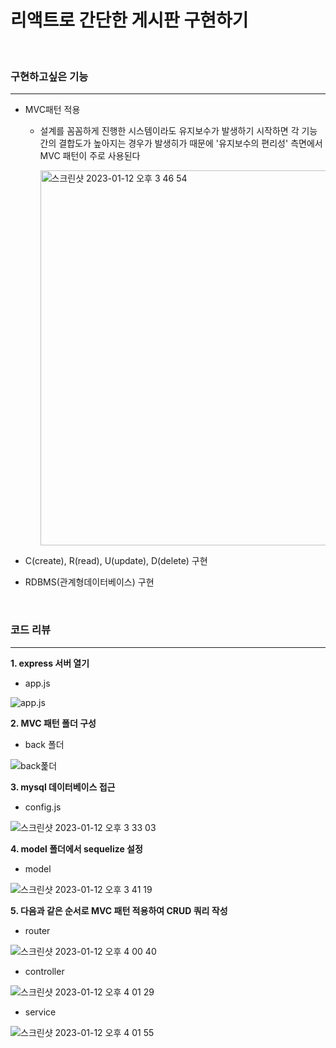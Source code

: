 # 리액트로 간단한 게시판 구현하기
<br/>


### 구현하고싶은 기능
---------------------
- MVC패턴 적용

  - 설계를 꼼꼼하게 진행한 시스템이라도 유지보수가 발생하기 시작하면 각 기능간의 결합도가 높아지는 경우가 발생히가 때문에 '유지보수의 편리성' 측면에서 MVC 패턴이 주로 사용된다
  
    <img width="600" alt="스크린샷 2023-01-12 오후 3 46 54" src="https://user-images.githubusercontent.com/107898063/211996855-83652277-9890-4829-a45e-c90e8c8e63d6.png">
    
- C(create), R(read), U(update), D(delete) 구현
- RDBMS(관계형데이터베이스) 구현
<br/>

### 코드 리뷰
----------------------
**1. express 서버 열기**

- app.js

![app.js](https://user-images.githubusercontent.com/107898063/211995803-8e52d634-c2b8-4a0b-87b0-d903a72354fa.png)

**2. MVC 패턴 폴더 구성**

- back 폴더

![back폹더](https://user-images.githubusercontent.com/107898063/211993900-7ee27169-0301-400e-a6ab-6f0374a7831b.png)

**3. mysql 데이터베이스 접근**

- config.js

![스크린샷 2023-01-12 오후 3 33 03](https://user-images.githubusercontent.com/107898063/211994703-20464d3c-66c0-4cd9-ae34-86e22f44611f.png)

**4. model 폴더에서 sequelize 설정**

- model

![스크린샷 2023-01-12 오후 3 41 19](https://user-images.githubusercontent.com/107898063/211995923-2b21e648-3caf-4bf2-b134-ddc5e7f4917a.png)

**5. 다음과 같은 순서로 MVC 패턴 적용하여 CRUD 쿼리 작성**

- router

![스크린샷 2023-01-12 오후 4 00 40](https://user-images.githubusercontent.com/107898063/211999108-c5f3b2fd-ac26-4c16-a57a-577e4b4022b5.png)

- controller

![스크린샷 2023-01-12 오후 4 01 29](https://user-images.githubusercontent.com/107898063/211999271-4544a29f-a506-4153-ac2b-40c6853529b6.png)

- service

![스크린샷 2023-01-12 오후 4 01 55](https://user-images.githubusercontent.com/107898063/211999350-7cc5e659-5e33-4099-bb70-1287cab1b782.png)

